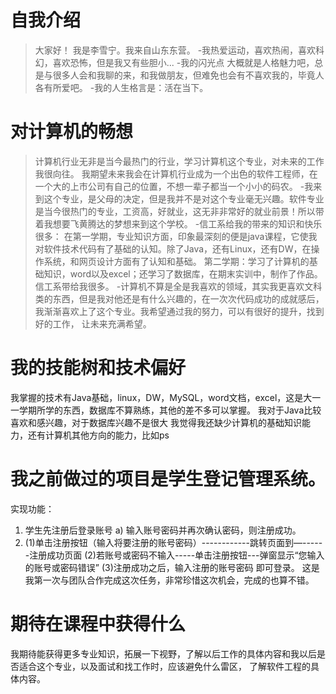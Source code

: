 # 自我介绍 
>大家好！ 我是李雪宁。我来自山东东营。
-我热爱运动，喜欢热闹，喜欢科幻，喜欢恐怖，但是我又有些胆小...
-我的闪光点  大概就是人格魅力吧，总是与很多人会和我聊的来，和我做朋友，但难免也会有不喜欢我的，毕竟人各有所爱吧。
-我的人生格言是：活在当下。

# 对计算机的畅想
>计算机行业无非是当今最热门的行业，学习计算机这个专业，对未来的工作我很向往。
我期望未来我会在计算机行业成为一个出色的软件工程师，在一个大的上市公司有自己的位置，不想一辈子都当一个小小的码农。
-我来到这个专业，是父母的决定，但是我并不是对这个专业毫无兴趣。软件专业是当今很热门的专业，工资高，好就业，这无非非常好的就业前景！所以带着我想要飞黄腾达的梦想来到这个学校。
-信工系给我的带来的知识和快乐很多： 在第一学期，专业知识方面，印象最深刻的便是java课程，它使我对软件技术代码有了基础的认知。除了Java，还有Linux，还有DW，在操作系统，和网页设计方面有了认知和基础。
 第二学期：学习了计算机的基础知识，word以及excel；还学习了数据库，在期末实训中，制作了作品。信工系带给我很多。
-计算机不算是全是我喜欢的领域，其实我更喜欢文科类的东西，但是我对他还是有什么兴趣的，在一次次代码成功的成就感后，我渐渐喜欢上了这个专业。我希望通过我的努力，可以有很好的提升，找到好的工作，
 让未来充满希望。
 
 # 我的技能树和技术偏好
 我掌握的技术有Java基础，linux，DW，MySQL，word文档，excel，这是大一一学期所学的东西，数据库不算熟练，其他的差不多可以掌握。
 我对于Java比较喜欢和感兴趣，对于数据库兴趣不是很大
 我觉得我还缺少计算机的基础知识能力，还有计算机其他方向的能力，比如ps
 
 # 我之前做过的项目是学生登记管理系统。
 实现功能：
1.	学生先注册后登录账号
a)	输入账号密码并再次确认密码，则注册成功。
2.	(1)单击注册按钮（输入将要注册的账号密码）------------跳转页面到—------注册成功页面
(2)若账号或密码不输入-----单击注册按钮---弹窗显示“您输入的账号或密码错误”
(3)注册成功之后，输入注册的账号密码  即可登录。
  这是我第一次与团队合作完成这次任务，非常珍惜这次机会，完成的也算不错。
  
  # 期待在课程中获得什么
  我期待能获得更多专业知识，拓展一下视野，了解以后工作的具体内容和我以后是否适合这个专业，以及面试和找工作时，应该避免什么雷区，
  了解软件工程的具体内容。
 
 



